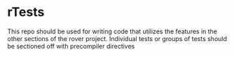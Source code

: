 # rTests
This repo should be used for writing code that utilizes the features in the other sections of the rover project. Individual tests or groups of tests should be sectioned off with precompiler directives
